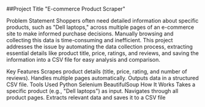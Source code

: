 ##Project Title
"E-commerce Product Scraper"

Problem Statement
Shoppers often need detailed information about specific products, such as "Dell laptops," across multiple pages of an e-commerce site to make informed purchase decisions. Manually browsing and collecting this data is time-consuming and inefficient. This project addresses the issue by automating the data collection process, extracting essential details like product title, price, ratings, and reviews, and saving the information into a CSV file for easy analysis and comparison.

Key Features
Scrapes product details (title, price, rating, and number of reviews).
Handles multiple pages automatically.
Outputs data in a structured CSV file.
Tools Used
Python
Selenium
BeautifulSoup
How It Works
Takes a specific product (e.g., "Dell laptops") as input.
Navigates through all product pages.
Extracts relevant data and saves it to a CSV file
